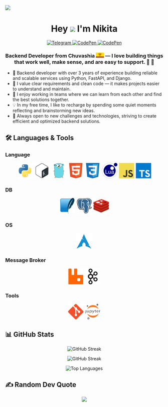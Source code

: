 <div>
    <img src="static/welcome.gif">
</div>

<h1 align="center">Hey <img src="https://media.giphy.com/media/hvRJCLFzcasrR4ia7z/giphy.gif" width="35"/> I'm Nikita </h1>

<section align="center">
    <a href="https://t.me/твой_никнейм">
        <img src="https://img.shields.io/badge/telegram-0088cc?style=flat&logo=telegram&logoColor=white" alt="Telegram" />
    </a>
    <a href="https://www.linkedin.com/in/">
        <img src="https://img.shields.io/badge/linkedin-430098?style=flat&logo=linkedin&logoColor=white" alt="CodePen" />
    </a>
    <a href="mailto:neyakki@gmail.com">
        <img src="https://img.shields.io/badge/gmail-d62828?style=flat&logo=gmail&logoColor=white" alt="CodePen" />
    </a>
    <h3 align="center">
        Backend Developer from Chuvashia 
        <img src="static/chuvashia.png" alt="Chuvashia Flag" height="16"> — I love building things that work well, make sense, and are easy to support. 🚀 🚀
    </h3>
</section>

- 🔧 Backend developer with over 3 years of experience building reliable and scalable services using Python, FastAPI, and Django.
- 🌿 I value clear requirements and clean code — it makes projects easier to understand and maintain.
- 🤝 I enjoy working in teams where we can learn from each other and find the best solutions together.
- 💡 In my free time, I like to recharge by spending some quiet moments reflecting and brainstorming new ideas.
- 🚀 Always open to new challenges and technologies, striving to create efficient and optimized backend solutions.

## 🛠️ Languages & Tools

<section>
    <h3>Language</h3> 
    <article align="center">
        <a><img src="static/svg/python-original.svg" width=50></a>
        <a><img src="static/svg/bash-original.svg" width=50></a>
        <a><img src="static/svg/go-original.svg" width=50></a>
        <a><img src="static/svg/html5-original.svg" width=50></a>
        <a><img src="static/svg/css3-original.svg" width=50></a>
        <a><img src="static/svg/lua-original.svg" width=50></a>
        <a><img src="static/svg/javascript-original.svg" width=50></a>
        <a><img src="static/svg/typescript-original.svg" width=50></a>
    </article>
</section>

<section>
    <h3>DB</h3>
    <article align="center">
    <a><img src="static/svg/sqlite-original.svg" width=50></a>
    <a><img src="static/svg/postgresql-original.svg" width=50></a>
    <a><img src="static/svg/redis-original.svg" width=50></a>
    </article>
</section>

<section>
    <h3>OS</h3>
    <article align="center">
        <a><img src="static/svg/archlinux-original.svg" width=50></a>
    </article>
</section>

<section>
    <h3>Message Broker</h3>
    <article align="center">
        <a><img src="static/svg/rabbitmq-original.svg" width=50></a>
        <a><img src="static/svg/apachekafka-original.svg" width=50></a>
    </article>
</section>

<section>
    <h3>Tools</h3>
    <article align="center">
        <a><img src="static/svg/git-original.svg" width=50></a>
        <a><img src="static/svg/jupyter-original-wordmark.svg" width=50></a>
    </article>
</section>

## 📊 GitHub Stats

<p align="center">
  <img src="https://github-readme-stats.vercel.app/api?username=neyakki&show_icons=true&theme=dracula" alt="GitHub Streak" />
</p>

<p align="center">
  <img src="https://github-readme-streak-stats-eight.vercel.app/?user=neyakki&theme=dracula&hide_border=false" alt="GitHub Streak" />
</p>

<p align="center">
  <img src="https://github-readme-stats.vercel.app/api/top-langs/?username=neyakki&layout=compact&theme=dracula&hide_border=false&langs_count=8&cache_seconds=1800" alt="Top Languages" />
</p>

## ✍️ Random Dev Quote

<p align="center">
    <img src="https://quotes-github-readme.vercel.app/api?type=horizontal&theme=dracula"/>
</p>